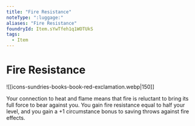 ```yaml
---
title: "Fire Resistance"
noteType: ":luggage:"
aliases: "Fire Resistance"
foundryId: Item.sYwTfeh1q1WOTUkS
tags:
  - Item
---
```


# Fire Resistance
![[icons-sundries-books-book-red-exclamation.webp|150]]

Your connection to heat and flame means that fire is reluctant to bring its full force to bear against you. You gain fire resistance equal to half your level, and you gain a +1 circumstance bonus to saving throws against fire effects.
